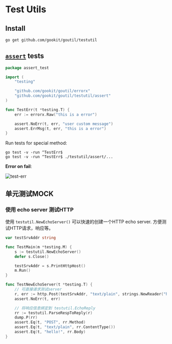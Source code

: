 # Test Utils


## Install

```bash
go get github.com/gookit/goutil/testutil
```

## [`assert`](./assert) tests

```go
package assert_test

import (
	"testing"

	"github.com/gookit/goutil/errorx"
	"github.com/gookit/goutil/testutil/assert"
)

func TestErr(t *testing.T) {
	err := errorx.Raw("this is a error")

	assert.NoErr(t, err, "user custom message")
	assert.ErrMsg(t, err, "this is a error")
}
```

Run tests for special method:

```shell
go test -v -run ^TestErr$
go test -v -run ^TestErr$ ./testutil/assert/...
```

**Error on fail**:

![test-err](_example/test-err.png)

## 单元测试MOCK

### 使用 echo server 测试HTTP

使用 `testutil.NewEchoServer()` 可以快速的创建一个HTTP echo server. 方便测试HTTP请求，响应等。

```go
var testSrvAddr string

func TestMain(m *testing.M) {
    s := testutil.NewEchoServer()
    defer s.Close()

    testSrvAddr = s.PrintHttpHost()
    m.Run()
}

func TestNewEchoServer(t *testing.T) {
    // 可直接请求测试server
    r, err := http.Post(testSrvAddr, "text/plain", strings.NewReader("hello!"))
    assert.NoErr(t, err)

    // 将响应信息绑定到 testutil.EchoReply
    rr := testutil.ParseRespToReply(r)
    dump.P(rr)
    assert.Eq(t, "POST", rr.Method)
    assert.Eq(t, "text/plain", rr.ContentType())
    assert.Eq(t, "hello!", rr.Body)
}
```